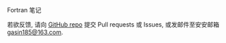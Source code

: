 Fortran 笔记

若欲反馈, 请向 [GitHub repo](https://github.com/GasinAn/ForNotes) 提交 Pull requests 或 Issues, 或发邮件至安安邮箱 [gasin185@163.com](mailto:gasin185@163.com).
